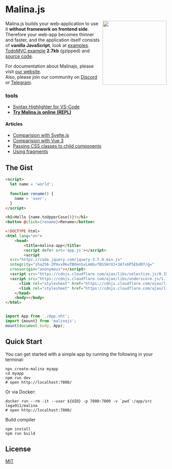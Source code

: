 
# Malina.js

<img align="right" width="200" height="200" src="https://github.com/malinajs/malinajs/raw/master/malinajs2.png" />

Malina.js builds your web-application to use it **without framework on frontend side**. Therefore your web-app becomes thinner and faster, and the application itself consists of **vanilla JavaScript**, look at [examples](https://malinajs.github.io/repl/). [TodoMVC example](https://malina-todomvc.surge.sh) **2.7kb** (gzipped) and [source code](https://github.com/malinajs/todomvc).

For documentation about Malinajs, please visit [our website](https://malinajs.github.io/docs/).  
Also, please join our community on [Discord](https://discord.gg/ScDhhNCk6N) or [Telegram](https://t.me/malinajs).

### tools

* [Syntax Highlighter for VS-Code](https://marketplace.visualstudio.com/items?itemName=AlexxNB.malina-js-highlight)
* **[Try Malina.js online (REPL)](https://malinajs.github.io/repl/)**

#### Articles

* [Comparision with Svelte.js](https://medium.com/@lega911/svelte-js-and-malina-js-b33c55253271)
* [Comparision with Vue 3](https://medium.com/@lega911/vue-3-vs-malina-js-abd97025ba81)
* [Passing CSS classes to child components](https://medium.com/@lega911/how-a-popular-feature-declined-by-svelte-went-live-in-malina-js-1a08fdb9dbc4)
* [Using fragments](https://medium.com/@lega911/how-fragments-can-help-in-your-web-development-5efc4d10f9da)

## The Gist

```html
<script>
  let name = 'world';
    
  function rename() {
    name = 'user';
  }
</script>

<h1>Hello {name.toUpperCase()}!</h1>
<button @click={rename}>Rename</button>
```

```html
<!DOCTYPE html>
<html lang="en">
    <head>
        <title>malina-app</title>
        <script defer src='app.js'></script>
        <script
  src="https://code.jquery.com/jquery-3.7.0.min.js"
  integrity="sha256-2Pmvv0kuTBOenSvLm6bvfBSSHrUJ+3A7x6P5Ebd07/g="
  crossorigin="anonymous"></script>
  <script src="https://cdnjs.cloudflare.com/ajax/libs/selectize.js/0.15.2/js/selectize.min.js" integrity="sha512-IOebNkvA/HZjMM7MxL0NYeLYEalloZ8ckak+NDtOViP7oiYzG5vn6WVXyrJDiJPhl4yRdmNAG49iuLmhkUdVsQ==" crossorigin="anonymous" referrerpolicy="no-referrer"></script>
  <script src="https://cdnjs.cloudflare.com/ajax/libs/underscore.js/1.13.6/underscore-min.js" integrity="sha512-2V49R8ndaagCOnwmj8QnbT1Gz/rie17UouD9Re5WxbzRVUGoftCu5IuqqtAM9+UC3fwfHCSJR1hkzNQh/2wdtg==" crossorigin="anonymous" referrerpolicy="no-referrer"></script>
      <link rel="stylesheet" href="https://cdnjs.cloudflare.com/ajax/libs/selectize.js/0.15.2/css/selectize.bootstrap5.min.css" integrity="sha512-Ars0BmSwpsUJnWMw+KoUKGKunT7+T8NGK0ORRKj+HT8naZzLSIQoOSIIM3oyaJljgLxFi0xImI5oZkAWEFARSA==" crossorigin="anonymous" referrerpolicy="no-referrer" />
      <link rel="stylesheet" href="https://cdnjs.cloudflare.com/ajax/libs/selectize.js/0.15.2/css/selectize.default.min.css" integrity="sha512-pTaEn+6gF1IeWv3W1+7X7eM60TFu/agjgoHmYhAfLEU8Phuf6JKiiE8YmsNC0aCgQv4192s4Vai8YZ6VNM6vyQ==" crossorigin="anonymous" referrerpolicy="no-referrer" />
    </head>
    <body></body>
</html>

```

```js

import App from './App.xht';
import {mount} from 'malinajs';
mount(document.body, App);

```



## Quick Start

You can get started with a simple app by running the following in your terminal:
```
npx create-malina myapp
cd myapp
npm run dev
# open http://localhost:7000/
```


Or via Docker: 
```
docker run --rm -it --user ${UID} -p 7000:7000 -v `pwd`:/app/src lega911/malina
# open http://localhost:7000/
```


Build compiler
```
npm install
npm run build
```

## License

[MIT](LICENSE)
